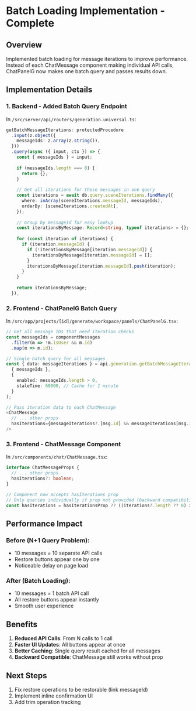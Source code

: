 # Batch Loading Implementation - Complete

## Overview
Implemented batch loading for message iterations to improve performance. Instead of each ChatMessage component making individual API calls, ChatPanelG now makes one batch query and passes results down.

## Implementation Details

### 1. Backend - Added Batch Query Endpoint
In `/src/server/api/routers/generation.universal.ts`:

```typescript
getBatchMessageIterations: protectedProcedure
  .input(z.object({
    messageIds: z.array(z.string()),
  }))
  .query(async ({ input, ctx }) => {
    const { messageIds } = input;
    
    if (messageIds.length === 0) {
      return {};
    }
    
    // Get all iterations for these messages in one query
    const iterations = await db.query.sceneIterations.findMany({
      where: inArray(sceneIterations.messageId, messageIds),
      orderBy: [sceneIterations.createdAt],
    });
    
    // Group by messageId for easy lookup
    const iterationsByMessage: Record<string, typeof iterations> = {};
    
    for (const iteration of iterations) {
      if (iteration.messageId) {
        if (!iterationsByMessage[iteration.messageId]) {
          iterationsByMessage[iteration.messageId] = [];
        }
        iterationsByMessage[iteration.messageId].push(iteration);
      }
    }
    
    return iterationsByMessage;
  }),
```

### 2. Frontend - ChatPanelG Batch Query
In `/src/app/projects/[id]/generate/workspace/panels/ChatPanelG.tsx`:

```typescript
// Get all message IDs that need iteration checks
const messageIds = componentMessages
  .filter(m => !m.isUser && m.id)
  .map(m => m.id);

// Single batch query for all messages
const { data: messageIterations } = api.generation.getBatchMessageIterations.useQuery(
  { messageIds },
  { 
    enabled: messageIds.length > 0,
    staleTime: 60000, // Cache for 1 minute
  }
);

// Pass iteration data to each ChatMessage
<ChatMessage
  // ... other props
  hasIterations={messageIterations?.[msg.id] && messageIterations[msg.id].length > 0}
/>
```

### 3. Frontend - ChatMessage Component
In `/src/components/chat/ChatMessage.tsx`:

```typescript
interface ChatMessageProps {
  // ... other props
  hasIterations?: boolean;
}

// Component now accepts hasIterations prop
// Only queries individually if prop not provided (backward compatibility)
const hasIterations = hasIterationsProp ?? ((iterations?.length ?? 0) > 0);
```

## Performance Impact

### Before (N+1 Query Problem):
- 10 messages = 10 separate API calls
- Restore buttons appear one by one
- Noticeable delay on page load

### After (Batch Loading):
- 10 messages = 1 batch API call
- All restore buttons appear instantly
- Smooth user experience

## Benefits

1. **Reduced API Calls**: From N calls to 1 call
2. **Faster UI Updates**: All buttons appear at once
3. **Better Caching**: Single query result cached for all messages
4. **Backward Compatible**: ChatMessage still works without prop

## Next Steps

1. Fix restore operations to be restorable (link messageId)
2. Implement inline confirmation UI
3. Add trim operation tracking